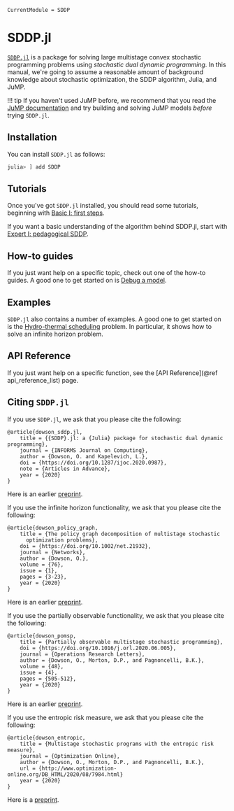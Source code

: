 ```@meta
CurrentModule = SDDP
```

# SDDP.jl

[`SDDP.jl`](https://github.com/odow/SDDP.jl) is a package for solving large
multistage convex stochastic programming problems using *stochastic dual dynamic
programming*. In this manual, we're going to assume a reasonable amount of
background knowledge about stochastic optimization, the SDDP algorithm, Julia,
and JuMP.

!!! tip
    If you haven't used JuMP before, we recommend that you read the
    [JuMP documentation](http://www.juliaopt.org/JuMP.jl/latest/) and try
    building and solving JuMP models _before_ trying `SDDP.jl`.

## Installation

You can install `SDDP.jl` as follows:

```julia
julia> ] add SDDP
```

## Tutorials

Once you've got `SDDP.jl` installed, you should read some tutorials, beginning
with [Basic I: first steps](@ref).

If you want a basic understanding of the algorithm behind SDDP.jl, start with
[Expert I: pedagogical SDDP](@ref).
## How-to guides

If you just want help on a specific topic, check out one of the how-to guides. A
good one to get started on is [Debug a model](@ref).

## Examples

`SDDP.jl` also contains a number of examples. A good one to get started on is
the [Hydro-thermal scheduling](@ref) problem. In particular, it shows how to
solve an infinite horizon problem.

## API Reference

If you just want help on a specific function, see the [API Reference](@ref api_reference_list)
page.

## Citing `SDDP.jl`

If you use `SDDP.jl`, we ask that you please cite the following:
```
@article{dowson_sddp.jl,
	title = {{SDDP}.jl: a {Julia} package for stochastic dual dynamic programming},
	journal = {INFORMS Journal on Computing},
	author = {Dowson, O. and Kapelevich, L.},
	doi = {https://doi.org/10.1287/ijoc.2020.0987},
	note = {Articles in Advance},
	year = {2020}
}
```
Here is an earlier [preprint](http://www.optimization-online.org/DB_FILE/2017/12/6388.pdf).

If you use the infinite horizon functionality, we ask that you please cite the
following:
```
@article{dowson_policy_graph,
	title = {The policy graph decomposition of multistage stochastic
      optimization problems},
	doi = {https://doi.org/10.1002/net.21932},
	journal = {Networks},
	author = {Dowson, O.},
	volume = {76},
	issue = {1},
	pages = {3-23},
	year = {2020}
}
```
Here is an earlier [preprint](http://www.optimization-online.org/DB_HTML/2018/11/6914.html).

If you use the partially observable functionality, we ask that you please cite the
following:
```
@article{dowson_pomsp,
	title = {Partially observable multistage stochastic programming},
	doi = {https://doi.org/10.1016/j.orl.2020.06.005},
	journal = {Operations Research Letters},
	author = {Dowson, O., Morton, D.P., and Pagnoncelli, B.K.},
	volume = {48},
	issue = {4},
	pages = {505-512},
	year = {2020}
}
```
Here is an earlier [preprint](http://www.optimization-online.org/DB_HTML/2019/03/7141.html).

If you use the entropic risk measure, we ask that you please cite the following:
```
@article{dowson_entropic,
	title = {Multistage stochastic programs with the entropic risk measure},
	journal = {Optimization Online},
	author = {Dowson, O., Morton, D.P., and Pagnoncelli, B.K.},
	url = {http://www.optimization-online.org/DB_HTML/2020/08/7984.html}
	year = {2020}
}
```
Here is a [preprint](http://www.optimization-online.org/DB_HTML/2020/08/7984.html).

